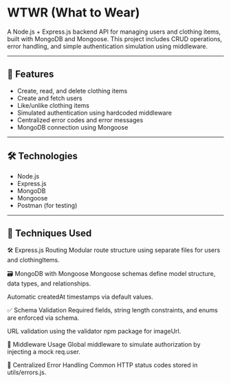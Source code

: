 # WTWR (What to Wear)

A Node.js + Express.js backend API for managing users and clothing items, built with MongoDB and Mongoose. This project includes CRUD operations, error handling, and simple authentication simulation using middleware.

---

## 🚀 Features

- Create, read, and delete clothing items
- Create and fetch users
- Like/unlike clothing items
- Simulated authentication using hardcoded middleware
- Centralized error codes and error messages
- MongoDB connection using Mongoose

---

## 🛠️ Technologies

- Node.js
- Express.js
- MongoDB
- Mongoose
- Postman (for testing)

---

## 🧠 Techniques Used

🛠 Express.js Routing
Modular route structure using separate files for users and clothingItems.

🗃 MongoDB with Mongoose
Mongoose schemas define model structure, data types, and relationships.

Automatic createdAt timestamps via default values.

✅ Schema Validation
Required fields, string length constraints, and enums are enforced via schema.

URL validation using the validator npm package for imageUrl.

🧩 Middleware Usage
Global middleware to simulate authorization by injecting a mock req.user.

💬 Centralized Error Handling
Common HTTP status codes stored in utils/errors.js.
